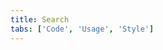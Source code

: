 ```yaml
---
title: Search
tabs: ['Code', 'Usage', 'Style']
---
```


<component
    name="Small search"
    component="search"
    variation="search--small"
    experimental="true"
    hasReactVersion="true"
    hasVueVersion="search--default"
    >
</component>

<component
    name="Large search"
    component="search"
    variation="search--large"
    experimental="true"
    hasReactVersion="true"
    hasVueVersion="search--default&knob-large=true"
    >
</component>

<component-docs component="search"></component-docs>
